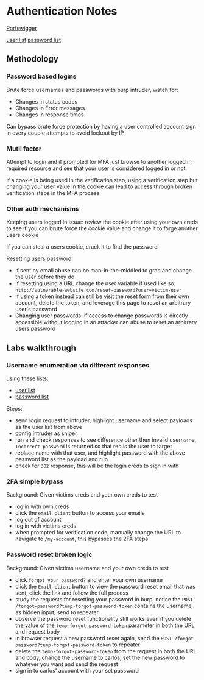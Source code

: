 # Authentication Notes 

[Portswigger](https://portswigger.net/web-security/authentication)

[user list](https://portswigger.net/web-security/authentication/auth-lab-usernames)
[password list](https://portswigger.net/web-security/authentication/auth-lab-passwords)

## Methodology

### Password based logins

Brute force usernames and passwords with burp intruder, watch for:
- Changes in status codes
- Changes in Error messages
- Changes in response times

Can bypass brute force protection by having a user controlled account sign in every couple attempts to avoid lockout by IP

### Mutli factor 

Attempt to login and if prompted for MFA just browse to another logged in required resource and see that your user is considered logged in or not.

If a cookie is being used in the verification step, using a verification step but changing your user value in the cookie can lead to access through broken verification steps in the MFA process.

### Other auth mechanisms

Keeping users logged in issue: review the cookie after using your own creds to see if you can brute force the cookie value and change it to forge another users cookie

If you can steal a users cookie, crack it to find the password

Resetting users password: 
- if sent by email abuse can be man-in-the-middled to grab and change the user before they do
- If resetting using a URL change the user variable if used like so: `http://vulnerable-website.com/reset-password?user=victim-user`
- If using a token instead can still be visit the reset form from their own account, delete the token, and leverage this page to reset an arbitrary user's password
- Changing user passwords: if access to change passwords is directly accessible without logging in an attacker can abuse to reset an arbitrary users password

## Labs walkthrough

### Username enumeration via different responses

using these lists:
- [user list](https://portswigger.net/web-security/authentication/auth-lab-usernames)
- [password list](https://portswigger.net/web-security/authentication/auth-lab-passwords)

Steps:

- send login request to intruder, highlight username and select payloads as the user list from above
- config intruder as sniper
- run and check responses to see difference other then invalid username, `Incorrect password` is returned so that req is the user to target
- replace name with that user, and highlight password with the above password list as the payload and run
- check for `302` response, this will be the login creds to sign in with

### 2FA simple bypass

Background: Given victims creds and your own creds to test

- log in with own creds
- click the `email client` button to access your emails
- log out of account
- log in with victims creds
- when prompted for verification code, manually change the URL to navigate to `/my-account`, this bypasses the 2FA steps

### Password reset broken logic

Background: Given victims username and your own creds to test

- click `forgot your password?` and enter your own username
- click the `Email client` button to view the password reset email that was sent, click the link and follow the full process
- study the requests for resetting your password in burp, notice the `POST /forgot-password?temp-forgot-password-token` contains the username as hidden input, send to repeater
- observe the password reset functionality still works even if you delete the value of the `temp-forgot-password-token` parameter in both the URL and request body
- in browser request a new password reset again, send the `POST /forgot-password?temp-forgot-password-token` to repeater
- delete the `temp-forgot-password-token` from the request in both the URL and body, change the username to carlos, set the new password to whatever you want and send the request
- sign in to carlos' account with your set password

### 








